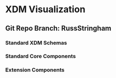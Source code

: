 # XDM Visualization
## Git Repo Branch: RussStringham
### Standard XDM Schemas
### Standard Core Components
### Extension Components
